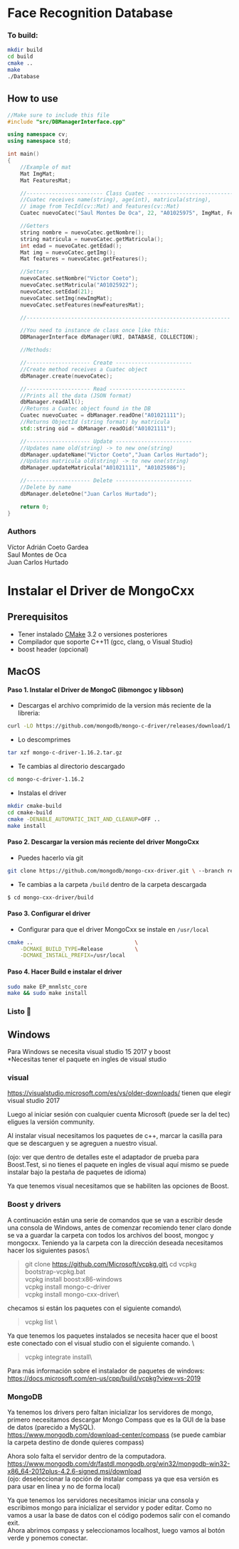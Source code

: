 # Face Recognition Database

### To build:

```sh
mkdir build
cd build
cmake ..
make
./Database
```

## How to use

```c++
//Make sure to include this file
#include "src/DBManagerInterface.cpp"

using namespace cv;
using namespace std;

int main()
{
    //Example of mat
    Mat ImgMat;
    Mat FeaturesMat;

    //------------------------ Class Cuatec ---------------------------
    //Cuatec receives name(string), age(int), matricula(string),
    // image from TecId(cv::Mat) and features(cv::Mat)
    Cuatec nuevoCatec("Saul Montes De Oca", 22, "A01025975", ImgMat, FeaturesMat);

    //Getters
    string nombre = nuevoCatec.getNombre();
    string matricula = nuevoCatec.getMatricula();
    int edad = nuevoCatec.getEdad();
    Mat img = nuevoCatec.getImg();
    Mat features = nuevoCatec.getFeatures();

    //Setters
    nuevoCatec.setNombre("Victor Coeto");
    nuevoCatec.setMatricula("A01025922");
    nuevoCatec.setEdad(21);
    nuevoCatec.setImg(newImgMat);
    nuevoCatec.setFeatures(newFeaturesMat);

    //----------------------------------------------------------------

    //You need to instance de class once like this:
    DBManagerInterface dbManager(URI, DATABASE, COLLECTION);

    //Methods:

    //-------------------- Create ------------------------
    //Create method receives a Cuatec object
    dbManager.create(nuevoCatec);

    //-------------------- Read ------------------------
    //Prints all the data (JSON format)
    dbManager.readAll();
    //Returns a Cuatec object found in the DB
    Cuatec nuevoCuatec = dbManager.readOne("A01021111");
    //Returns ObjectId (string format) by matricula
    std::string oid = dbManager.readOid("A01021111");

    //-------------------- Update ------------------------
    //Updates name old(string) -> to new one(string)
    dbManager.updateName("Victor Coeto","Juan Carlos Hurtado");
    //Updates matricula old(string) -> to new one(string)
    dbManager.updateMatricula("A01021111", "A01025986");

    //-------------------- Delete ------------------------
    //Delete by name
    dbManager.deleteOne("Juan Carlos Hurtado");

    return 0;
}
```

### Authors

Víctor Adrián Coeto Gardea \
Saul Montes de Oca\
Juan Carlos Hurtado

# Instalar el Driver de MongoCxx

## Prerequisitos

- Tener instalado
  [CMake](https://cmake.org/) 3.2 o versiones posteriores
- Compilador que soporte C++11 (gcc, clang, o Visual Studio)
- boost header (opcional)

## MacOS

#### Paso 1. Instalar el Driver de MongoC (libmongoc y libbson)

- Descargas el archivo comprimido de la version más reciente de la libreria:

```sh
curl -LO https://github.com/mongodb/mongo-c-driver/releases/download/1.16.2/mongo-c-driver-1.16.2.tar.gz
```

- Lo descomprimes

```sh
tar xzf mongo-c-driver-1.16.2.tar.gz
```

- Te cambias al directorio descargado

```sh
cd mongo-c-driver-1.16.2
```

- Instalas el driver

```sh
mkdir cmake-build
cd cmake-build
cmake -DENABLE_AUTOMATIC_INIT_AND_CLEANUP=OFF ..
make install
```

#### Paso 2. Descargar la version más reciente del driver MongoCxx

- Puedes hacerlo vía git

```sh
git clone https://github.com/mongodb/mongo-cxx-driver.git \ --branch releases/stable --depth 1
```

- Te cambias a la carpeta `/build` dentro de la carpeta descargada

```sh
$ cd mongo-cxx-driver/build
```

#### Paso 3. Configurar el driver

- Configurar para que el driver MongoCxx se instale en `/usr/local`

```sh
cmake ..                                \
    -DCMAKE_BUILD_TYPE=Release          \
    -DCMAKE_INSTALL_PREFIX=/usr/local
```

#### Paso 4. Hacer Build e instalar el driver

```sh
sudo make EP_mnmlstc_core
make && sudo make install
```

### Listo 🤟

## Windows

Para Windows se necesita visual studio 15 2017 y boost \
\*Necesitas tener el paquete en ingles de visual studio

### visual

https://visualstudio.microsoft.com/es/vs/older-downloads/
tienen que elegir visual studio 2017

Luego al iniciar sesión con cualquier cuenta Microsoft (puede ser la del tec) eligues la versión community.

Al instalar visual necesitamos los paquetes de c++, marcar la casilla para que se descarguen y se agreguen a nuestro visual.

(ojo: ver que dentro de detalles este el adaptador de prueba para Boost.Test, si no tienes el paquete en ingles de visual aquí mismo se puede instalar bajo la pestaña de paquetes de idioma)

Ya que tenemos visual necesitamos que se habiliten las opciones de Boost.

### Boost y drivers

A continuación están una serie de comandos que se van a escribir desde una consola de Windows, antes de comenzar recomiendo tener claro donde se va a guardar la carpeta con todos los archivos del boost, mongoc y mongocxx. Teniendo ya la carpeta con la dirección deseada necesitamos hacer los siguientes pasos:\

> git clone https://github.com/Microsoft/vcpkg.git\
> cd vcpkg\
> bootstrap-vcpkg.bat\
> vcpkg install boost:x86-windows\
> vcpkg install mongo-c-driver \
> vcpkg install mongo-cxx-driver\

checamos si están los paquetes con el siguiente comando\

> vcpkg list \

Ya que tenemos los paquetes instalados se necesita hacer que el boost este conectado con el visual studio con el siguiente comando. \

> vcpkg integrate install\

Para más información sobre el instalador de paquetes de windows: https://docs.microsoft.com/en-us/cpp/build/vcpkg?view=vs-2019

### MongoDB

Ya tenemos los drivers pero faltan inicializar los servidores de mongo, primero necesitamos descargar Mongo Compass que es la GUI de la base de datos (parecido a MySQL). \
https://www.mongodb.com/download-center/compass (se puede cambiar la carpeta destino de donde quieres compass)

Ahora solo falta el servidor dentro de la computadora.
https://www.mongodb.com/dr/fastdl.mongodb.org/win32/mongodb-win32-x86_64-2012plus-4.2.6-signed.msi/download  
(ojo: deseleccionar la opción de instalar compass ya que esa versión es para usar en línea y no de forma local)

Ya que tenemos los servidores necesitamos iniciar una consola y escribimos mongo para inicializar el servidor y poder editar. Como no vamos a usar la base de datos con el código podemos salir con el comando exit.  
Ahora abrimos compass y seleccionamos localhost, luego vamos al botón verde y ponemos conectar.
